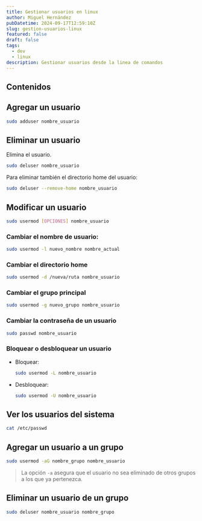 ```yaml
---
title: Gestionar usuarios en linux
author: Miguel Hernández
pubDatetime: 2024-09-17T12:59:10Z
slug: gestion-usuarios-linux
featured: false
draft: false
tags:
  - dev
  - linux
description: Gestionar usuarios desde la linea de comandos
---
```


## Contenidos

## Agregar un usuario

```bash
sudo adduser nombre_usuario
```

## Eliminar un usuario

Elimina el usuario.

```bash
sudo deluser nombre_usuario
```

Para eliminar también el directorio home del usuario:

```bash
sudo deluser --remove-home nombre_usuario
```

## Modificar un usuario

```bash
sudo usermod [OPCIONES] nombre_usuario
```

### Cambiar el nombre de usuario:

```bash
sudo usermod -l nuevo_nombre nombre_actual
```

### Cambiar el directorio home

```bash
sudo usermod -d /nueva/ruta nombre_usuario
```

### Cambiar el grupo principal

```bash
sudo usermod -g nuevo_grupo nombre_usuario
```

### Cambiar la contraseña de un usuario

```bash
sudo passwd nombre_usuario
```

### Bloquear o desbloquear un usuario

- Bloquear:
  ```bash
  sudo usermod -L nombre_usuario
  ```
- Desbloquear:
  ```bash
  sudo usermod -U nombre_usuario
  ```

## Ver los usuarios del sistema

```bash
cat /etc/passwd
```

## Agregar un usuario a un grupo

```bash
sudo usermod -aG nombre_grupo nombre_usuario
```

> La opción `-a` asegura que el usuario no sea eliminado de otros grupos a los que ya pertenezca.

## Eliminar un usuario de un grupo

```bash
sudo deluser nombre_usuario nombre_grupo
```
